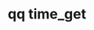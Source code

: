 ---
category: time
command: time_get
optional_options: []
permalink: /qq-cli-command-guide/time/time_get.html
positional_options: []
sidebar: qq_cli_command_reference_sidebar
summary: This section explains how to use the <code>qq time_get</code> command.
synopsis: Get time configuration.
title: qq time_get
usage: qq time_get [-h]
zendesk_source: qq CLI Command Guide

---